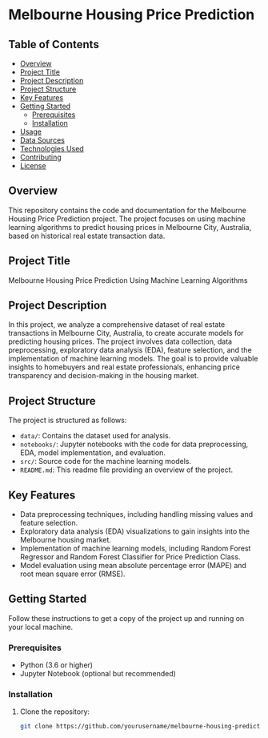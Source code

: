 # Melbourne Housing Price Prediction

## Table of Contents
- [Overview](#overview)
- [Project Title](#project-title)
- [Project Description](#project-description)
- [Project Structure](#project-structure)
- [Key Features](#key-features)
- [Getting Started](#getting-started)
  - [Prerequisites](#prerequisites)
  - [Installation](#installation)
- [Usage](#usage)
- [Data Sources](#data-sources)
- [Technologies Used](#technologies-used)
- [Contributing](#contributing)
- [License](#license)

## Overview
This repository contains the code and documentation for the Melbourne Housing Price Prediction project. The project focuses on using machine learning algorithms to predict housing prices in Melbourne City, Australia, based on historical real estate transaction data.

## Project Title
Melbourne Housing Price Prediction Using Machine Learning Algorithms

## Project Description
In this project, we analyze a comprehensive dataset of real estate transactions in Melbourne City, Australia, to create accurate models for predicting housing prices. The project involves data collection, data preprocessing, exploratory data analysis (EDA), feature selection, and the implementation of machine learning models. The goal is to provide valuable insights to homebuyers and real estate professionals, enhancing price transparency and decision-making in the housing market.

## Project Structure
The project is structured as follows:
- `data/`: Contains the dataset used for analysis.
- `notebooks/`: Jupyter notebooks with the code for data preprocessing, EDA, model implementation, and evaluation.
- `src/`: Source code for the machine learning models.
- `README.md`: This readme file providing an overview of the project.

## Key Features
- Data preprocessing techniques, including handling missing values and feature selection.
- Exploratory data analysis (EDA) visualizations to gain insights into the Melbourne housing market.
- Implementation of machine learning models, including Random Forest Regressor and Random Forest Classifier for Price Prediction Class.
- Model evaluation using mean absolute percentage error (MAPE) and root mean square error (RMSE).

## Getting Started
Follow these instructions to get a copy of the project up and running on your local machine.

### Prerequisites
- Python (3.6 or higher)
- Jupyter Notebook (optional but recommended)

### Installation
1. Clone the repository:
   ```sh
   git clone https://github.com/yourusername/melbourne-housing-prediction.git
